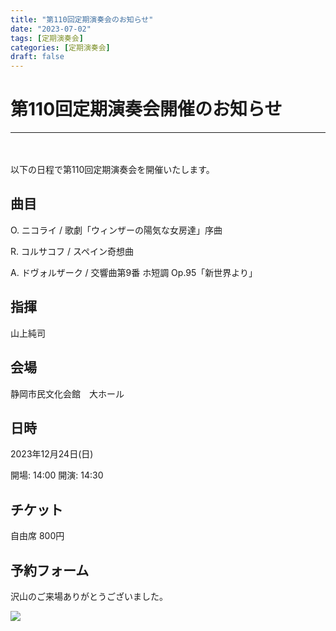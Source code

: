 ```yaml
---
title: "第110回定期演奏会のお知らせ"
date: "2023-07-02"
tags: [定期演奏会]
categories: [定期演奏会]
draft: false
---
```


# 第110回定期演奏会開催のお知らせ

***
　

以下の日程で第110回定期演奏会を開催いたします。

## 曲目

O. ニコライ / 歌劇「ウィンザーの陽気な女房達」序曲

R. コルサコフ / スペイン奇想曲

A. ドヴォルザーク / 交響曲第9番 ホ短調 Op.95「新世界より」

## 指揮

山上純司


## 会場

静岡市民文化会館　大ホール

## 日時

2023年12月24日(日) 

開場: 14:00
開演: 14:30

## チケット

自由席 800円

## 予約フォーム

<!-- [演奏会の事前予約はこちらから](https://forms.gle/H6fRi86Saet6gsgA7)   -->

沢山のご来場ありがとうございました。
<!-- {{< figure src="../images/110th_bira.png" title="" class="center" width="80%">}} -->
![](../images/110th_bira.png)
